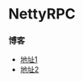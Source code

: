 # NettyRPC

### 博客

* [地址1](http://www.cnblogs.com/Leo_wl/p/5616117.html)  
* [地址2](http://blog.csdn.net/qq_31146969/article/details/48293325)

